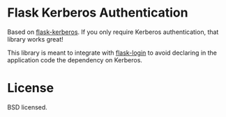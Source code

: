 Flask Kerberos Authentication
=============================

Based on [flask-kerberos](https://github.com/mkomitee/flask-kerberos). If you
only require Kerberos authentication, that library works great!

This library is meant to integrate with
[flask-login](https://github.com/maxcountryman/flask-login) to avoid declaring
in the application code the dependency on Kerberos.

License
=======

BSD licensed.


